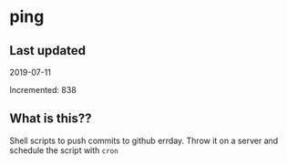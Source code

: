 # ping

## Last updated
2019-07-11

Incremented: 838

## What is this??
Shell scripts to push commits to github errday. Throw it on a server and schedule the script with `cron`
